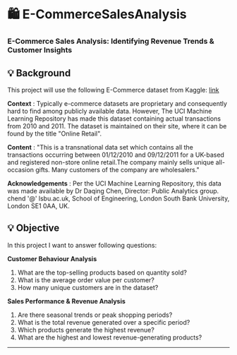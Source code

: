 # 🛍️ E-CommerceSalesAnalysis
### E-Commerce Sales Analysis: Identifying Revenue Trends &amp; Customer Insights

## 💡 Background
This project will use the following E-Commerce dataset from Kaggle: [link](https://www.kaggle.com/datasets/carrie1/ecommerce-data)

**Context** :
Typically e-commerce datasets are proprietary and consequently hard to find among publicly available data. However, The UCI Machine Learning Repository has made this dataset containing actual transactions from 2010 and 2011. The dataset is maintained on their site, where it can be found by the title "Online Retail".

**Content** :
"This is a transnational data set which contains all the transactions occurring between 01/12/2010 and 09/12/2011 for a UK-based and registered non-store online retail.The company mainly sells unique all-occasion gifts. Many customers of the company are wholesalers."

**Acknowledgements** :
Per the UCI Machine Learning Repository, this data was made available by Dr Daqing Chen, Director: Public Analytics group. chend '@' lsbu.ac.uk, School of Engineering, London South Bank University, London SE1 0AA, UK.

## 💡 Objective

In this project I want to answer following questions:

**Customer Behaviour Analysis**
1. What are the top-selling products based on quantity sold?
2. What is the average order value per customer?
5. How many unique customers are in the dataset?

**Sales Performance & Revenue Analysis**
1. Are there seasonal trends or peak shopping periods?
2. What is the total revenue generated over a specific period?
3. Which products generate the highest revenue?
4. What are the highest and lowest revenue-generating products?

***



